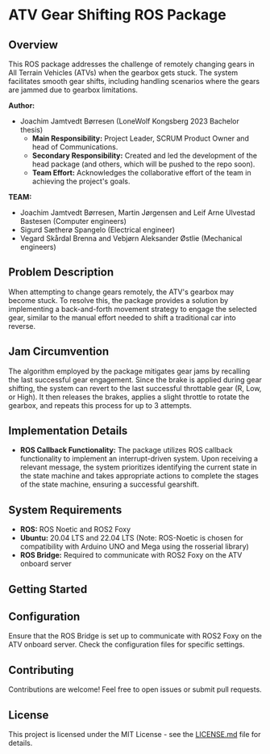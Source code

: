 # ATV Gear Shifting ROS Package

## Overview

This ROS package addresses the challenge of remotely changing gears in All Terrain Vehicles (ATVs) when the gearbox gets stuck. The system facilitates smooth gear shifts, including handling scenarios where the gears are jammed due to gearbox limitations.

**Author:**
- Joachim Jamtvedt Børresen (LoneWolf Kongsberg 2023 Bachelor thesis)
  - **Main Responsibility:** Project Leader, SCRUM Product Owner and head of Communications.
  - **Secondary Responsibility:** Created and led the development of the head package (and others, which will be pushed to the repo soon).
  - **Team Effort:** Acknowledges the collaborative effort of the team in achieving the project's goals.
  
**TEAM:**
- Joachim Jamtvedt Børresen, Martin Jørgensen and Leif Arne Ulvestad Bastesen (Computer engineers)
- Sigurd Sætherø Spangelo (Electrical engineer) 
- Vegard Skårdal Brenna and Vebjørn Aleksander Østlie (Mechanical engineers)

## Problem Description

When attempting to change gears remotely, the ATV's gearbox may become stuck. To resolve this, the package provides a solution by implementing a back-and-forth movement strategy to engage the selected gear, similar to the manual effort needed to shift a traditional car into reverse.

## Jam Circumvention

The algorithm employed by the package mitigates gear jams by recalling the last successful gear engagement. Since the brake is applied during gear shifting, the system can revert to the last successful throttable gear (R, Low, or High). It then releases the brakes, applies a slight throttle to rotate the gearbox, and repeats this process for up to 3 attempts.

## Implementation Details

- **ROS Callback Functionality:** The package utilizes ROS callback functionality to implement an interrupt-driven system. Upon receiving a relevant message, the system prioritizes identifying the current state in the state machine and takes appropriate actions to complete the stages of the state machine, ensuring a successful gearshift.

## System Requirements

- **ROS:** ROS Noetic and ROS2 Foxy
- **Ubuntu:** 20.04 LTS and 22.04 LTS (Note: ROS-Noetic is chosen for compatibility with Arduino UNO and Mega using the rosserial library)
- **ROS Bridge:** Required to communicate with ROS2 Foxy on the ATV onboard server

## Getting Started

[//]: # (Getting started section details will be added later.)

## Configuration

Ensure that the ROS Bridge is set up to communicate with ROS2 Foxy on the ATV onboard server. Check the configuration files for specific settings.

## Contributing

Contributions are welcome! Feel free to open issues or submit pull requests.

## License

This project is licensed under the MIT License - see the [LICENSE.md](LICENSE.md) file for details.
